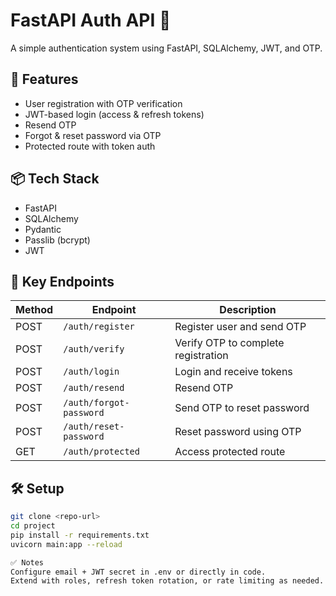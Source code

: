 # FastAPI Auth API 🔐

A simple authentication system using FastAPI, SQLAlchemy, JWT, and OTP.

## 🚀 Features

- User registration with OTP verification
- JWT-based login (access & refresh tokens)
- Resend OTP
- Forgot & reset password via OTP
- Protected route with token auth

## 📦 Tech Stack

- FastAPI
- SQLAlchemy
- Pydantic
- Passlib (bcrypt)
- JWT

## 📂 Key Endpoints

| Method | Endpoint             | Description                        |
|--------|----------------------|------------------------------------|
| POST   | `/auth/register`     | Register user and send OTP         |
| POST   | `/auth/verify`       | Verify OTP to complete registration |
| POST   | `/auth/login`        | Login and receive tokens           |
| POST   | `/auth/resend`       | Resend OTP                         |
| POST   | `/auth/forgot-password` | Send OTP to reset password       |
| POST   | `/auth/reset-password`  | Reset password using OTP         |
| GET    | `/auth/protected`    | Access protected route             |

## 🛠️ Setup

```bash
git clone <repo-url>
cd project
pip install -r requirements.txt
uvicorn main:app --reload

✅ Notes
Configure email + JWT secret in .env or directly in code.
Extend with roles, refresh token rotation, or rate limiting as needed.
